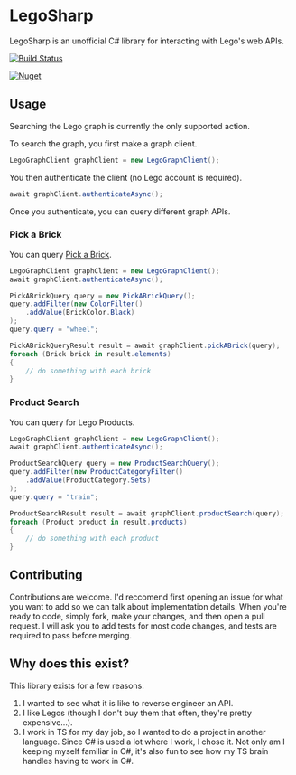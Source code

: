 # LegoSharp

LegoSharp is an unofficial C# library for interacting with Lego's web APIs.

[![Build Status](https://mrayermann.visualstudio.com/LegoSharp/_apis/build/status/rolledback.LegoSharp?branchName=master)](https://mrayermann.visualstudio.com/LegoSharp/_build/latest?definitionId=1&branchName=master)

[![Nuget](https://img.shields.io/nuget/v/LegoSharp)](https://www.nuget.org/packages/LegoSharp/)

## Usage

Searching the Lego graph is currently the only supported action.

To search the graph, you first make a graph client.
```C#
LegoGraphClient graphClient = new LegoGraphClient();
```

You then authenticate the client (no Lego account is required).
```C#
await graphClient.authenticateAsync();
```

Once you authenticate, you can query different graph APIs.

### Pick a Brick

You can query [Pick a Brick](https://www.lego.com/en-us/page/static/pick-a-brick).
```C#
LegoGraphClient graphClient = new LegoGraphClient();
await graphClient.authenticateAsync();

PickABrickQuery query = new PickABrickQuery();
query.addFilter(new ColorFilter()
    .addValue(BrickColor.Black)
);
query.query = "wheel";

PickABrickQueryResult result = await graphClient.pickABrick(query);
foreach (Brick brick in result.elements)
{
    // do something with each brick
}
```

### Product Search

You can query for Lego Products.
```C#
LegoGraphClient graphClient = new LegoGraphClient();
await graphClient.authenticateAsync();

ProductSearchQuery query = new ProductSearchQuery();
query.addFilter(new ProductCategoryFilter()
    .addValue(ProductCategory.Sets)
);
query.query = "train";

ProductSearchResult result = await graphClient.productSearch(query);
foreach (Product product in result.products)
{
    // do something with each product
}
```

## Contributing

Contributions are welcome. I'd reccomend first opening an issue for what you want to add so we can talk about implementation details. When you're ready to code, simply fork, make your changes, and then open a pull request. I will ask you to add tests for most code changes, and tests are required to pass before merging.

## Why does this exist?

This library exists for a few reasons:
1. I wanted to see what it is like to reverse engineer an API.
2. I like Legos (though I don't buy them that often, they're pretty expensive...).
3. I work in TS for my day job, so I wanted to do a project in another language. Since C# is used a lot where I work, I chose it. Not only am I keeping myself familiar in C#, it's also fun to see how my TS brain handles having to work in C#.
